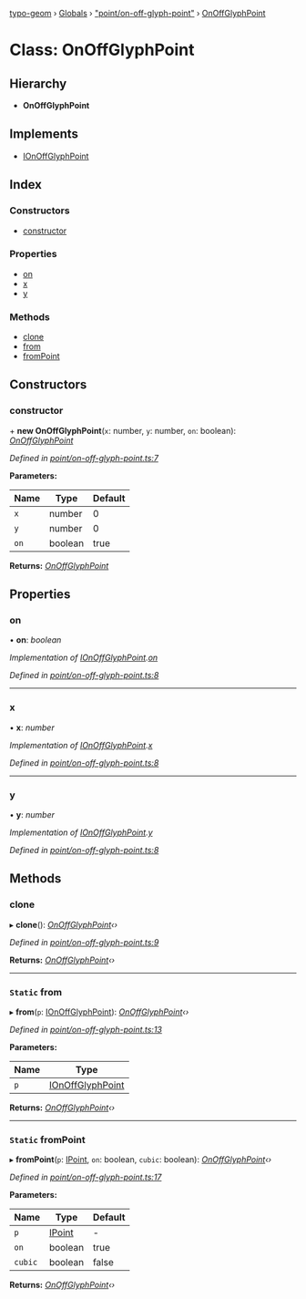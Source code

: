 [typo-geom](../README.md) › [Globals](../globals.md) › ["point/on-off-glyph-point"](../modules/_point_on_off_glyph_point_.md) › [OnOffGlyphPoint](_point_on_off_glyph_point_.onoffglyphpoint.md)

# Class: OnOffGlyphPoint

## Hierarchy

* **OnOffGlyphPoint**

## Implements

* [IOnOffGlyphPoint](../interfaces/_point_interface_.ionoffglyphpoint.md)

## Index

### Constructors

* [constructor](_point_on_off_glyph_point_.onoffglyphpoint.md#constructor)

### Properties

* [on](_point_on_off_glyph_point_.onoffglyphpoint.md#on)
* [x](_point_on_off_glyph_point_.onoffglyphpoint.md#x)
* [y](_point_on_off_glyph_point_.onoffglyphpoint.md#y)

### Methods

* [clone](_point_on_off_glyph_point_.onoffglyphpoint.md#clone)
* [from](_point_on_off_glyph_point_.onoffglyphpoint.md#static-from)
* [fromPoint](_point_on_off_glyph_point_.onoffglyphpoint.md#static-frompoint)

## Constructors

###  constructor

\+ **new OnOffGlyphPoint**(`x`: number, `y`: number, `on`: boolean): *[OnOffGlyphPoint](_point_on_off_glyph_point_.onoffglyphpoint.md)*

*Defined in [point/on-off-glyph-point.ts:7](https://github.com/be5invis/typo-geom/blob/9ebaae4/src/point/on-off-glyph-point.ts#L7)*

**Parameters:**

Name | Type | Default |
------ | ------ | ------ |
`x` | number | 0 |
`y` | number | 0 |
`on` | boolean | true |

**Returns:** *[OnOffGlyphPoint](_point_on_off_glyph_point_.onoffglyphpoint.md)*

## Properties

###  on

• **on**: *boolean*

*Implementation of [IOnOffGlyphPoint](../interfaces/_point_interface_.ionoffglyphpoint.md).[on](../interfaces/_point_interface_.ionoffglyphpoint.md#readonly-on)*

*Defined in [point/on-off-glyph-point.ts:8](https://github.com/be5invis/typo-geom/blob/9ebaae4/src/point/on-off-glyph-point.ts#L8)*

___

###  x

• **x**: *number*

*Implementation of [IOnOffGlyphPoint](../interfaces/_point_interface_.ionoffglyphpoint.md).[x](../interfaces/_point_interface_.ionoffglyphpoint.md#readonly-x)*

*Defined in [point/on-off-glyph-point.ts:8](https://github.com/be5invis/typo-geom/blob/9ebaae4/src/point/on-off-glyph-point.ts#L8)*

___

###  y

• **y**: *number*

*Implementation of [IOnOffGlyphPoint](../interfaces/_point_interface_.ionoffglyphpoint.md).[y](../interfaces/_point_interface_.ionoffglyphpoint.md#readonly-y)*

*Defined in [point/on-off-glyph-point.ts:8](https://github.com/be5invis/typo-geom/blob/9ebaae4/src/point/on-off-glyph-point.ts#L8)*

## Methods

###  clone

▸ **clone**(): *[OnOffGlyphPoint](_point_on_off_glyph_point_.onoffglyphpoint.md)‹›*

*Defined in [point/on-off-glyph-point.ts:9](https://github.com/be5invis/typo-geom/blob/9ebaae4/src/point/on-off-glyph-point.ts#L9)*

**Returns:** *[OnOffGlyphPoint](_point_on_off_glyph_point_.onoffglyphpoint.md)‹›*

___

### `Static` from

▸ **from**(`p`: [IOnOffGlyphPoint](../interfaces/_point_interface_.ionoffglyphpoint.md)): *[OnOffGlyphPoint](_point_on_off_glyph_point_.onoffglyphpoint.md)‹›*

*Defined in [point/on-off-glyph-point.ts:13](https://github.com/be5invis/typo-geom/blob/9ebaae4/src/point/on-off-glyph-point.ts#L13)*

**Parameters:**

Name | Type |
------ | ------ |
`p` | [IOnOffGlyphPoint](../interfaces/_point_interface_.ionoffglyphpoint.md) |

**Returns:** *[OnOffGlyphPoint](_point_on_off_glyph_point_.onoffglyphpoint.md)‹›*

___

### `Static` fromPoint

▸ **fromPoint**(`p`: [IPoint](../modules/_point_interface_.md#ipoint), `on`: boolean, `cubic`: boolean): *[OnOffGlyphPoint](_point_on_off_glyph_point_.onoffglyphpoint.md)‹›*

*Defined in [point/on-off-glyph-point.ts:17](https://github.com/be5invis/typo-geom/blob/9ebaae4/src/point/on-off-glyph-point.ts#L17)*

**Parameters:**

Name | Type | Default |
------ | ------ | ------ |
`p` | [IPoint](../modules/_point_interface_.md#ipoint) | - |
`on` | boolean | true |
`cubic` | boolean | false |

**Returns:** *[OnOffGlyphPoint](_point_on_off_glyph_point_.onoffglyphpoint.md)‹›*
